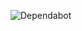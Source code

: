 ![Dependabot](https://img.shields.io/badge/dependabot-025E8C?style=for-the-badge&logo=dependabot&logoColor=white)

